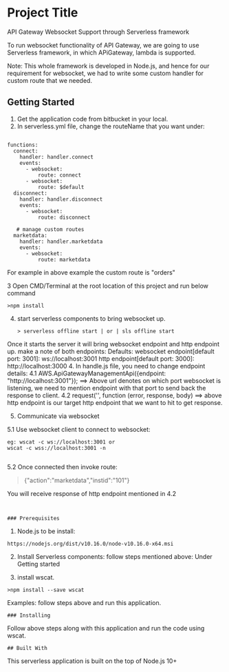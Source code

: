 # Project Title

API Gateway Websocket Support through Serverless framework

To run websocket functionality of API Gateway, we are going to use Serverless framework, in which APiGateway, lambda is supported.

Note: This whole framework is developed in Node.js, and hence for our requirement for websocket, we had to write some custom handler for custom route that we needed.


## Getting Started

1. Get the application code from bitbucket in your local.
2. In serverless.yml file, change the routeName that you want under:

```

functions:
  connect:
    handler: handler.connect
    events:
      - websocket:
          route: connect
      - websocket:
          route: $default
  disconnect:
    handler: handler.disconnect
    events:
      - websocket:
          route: disconnect

   # manage custom routes     
  marketdata:
    handler: handler.marketdata
    events:
      - websocket:
          route: marketdata
```

For example in above example the custom route is "orders"

3 Open CMD/Terminal at the root location of this project and run below command

```>npm install```
	
4. start serverless components to bring websocket up.

	```
	> serverless offline start | or | sls offline start
	```

Once it starts the server it will bring websocket endpoint and http endpoint up.
make a note of both endpoints:
Defaults:
websocket endpoint[default port: 3001]: ws://localhost:3001
http endpoint[default port: 3000]: http://localhost:3000
4. In handle.js file, you need to change endpoint details:
4.1 AWS.ApiGatewayManagementApi({endpoint: "http://localhost:3001"});
==> Above url denotes on which port websocket is listening, we need to mention endpoint with that port to send back the response to client.
4.2 request('<THIS WILL BE YOUR APPLICATION HTTP ENDPOINT>', function (error, response, body)
==> above http endpoint is our target http endpoint that we want to hit to get response.

5. Communicate via websocket

5.1 Use websocket client to connect to websocket:
```
eg: wscat -c ws://localhost:3001 or
wscat -c wss://localhost:3001 -n 
 

```
5.2 Once connected then invoke route:
> {"action":"marketdata","instid":"101"}

You will receive response of http endpoint mentioned in 4.2
~~~~~~~~~


### Prerequisites
~~~~~~~~~
1. Node.js to be install:
~~~
https://nodejs.org/dist/v10.16.0/node-v10.16.0-x64.msi
~~~
2. Install Serverless components:
 follow steps mentioned above: Under Getting started

3. install wscat.
~~~
>npm install --save wscat
~~~
Examples: follow steps above and run this application.

~~~~~~~~~
### Installing
~~~~~~~~~
Follow above steps along with this application and run the code using wscat.

~~~~~~~~~
## Built With
~~~~~~~~~
This serverless application is built on the top of Node.js 10+
 ~~~~~~~~~

